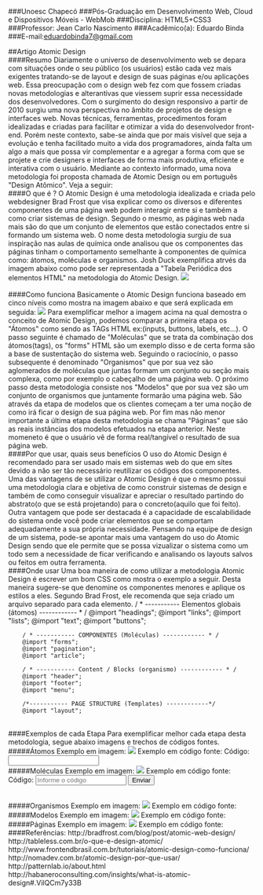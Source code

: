 ###Unoesc Chapecó
###Pós-Graduação em Desenvolvimento Web, Cloud e Dispositivos Móveis - WebMob
###Disciplina: HTML5+CSS3
###Professor: Jean Carlo Nascimento
###Acadêmico(a): Eduardo Binda
###E-mail:eduardobinda7@gmail.com

##Artigo Atomic Design
</br>
####Resumo
 Diariamente o universo de desenvolvimento web se depara com situações onde o seu público (os usuários) estão cada vez mais exigentes tratando-se de layout e design de suas páginas e/ou aplicações web. Essa preocupação com o design web fez com que fossem criadas novas metodologias e alterantivas que viessem suprir essa necessidade dos desenvolvedores. Com o surgimento do design responsivo a partir de 2010 surgiu uma nova perspectiva no âmbito de projetos de design e interfaces web. Novas técnicas, ferramentas, procedimentos foram idealizadas e criadas para facilitar e otimizar a vida do desenvolvedor front-end. Porém neste contexto, sabe-se ainda que por mais visível que seja a evolução e tenha facilitado muito a vida dos programadores, ainda falta um algo a mais que possa vir complementar e a agregar a forma com que se projete e crie designers e interfaces de forma mais produtiva, eficiente e interativa com o usuário.
 Mediante ao contexto informado, uma nova metodologia foi proposta chamada de Atomic Design ou em português "Design Atômico". Veja a seguir:
</br>
####O que é ?
 O Atomic Design é uma metodologia idealizada e criada pelo webdesigner Brad Frost que visa explicar como os diversos e diferentes componentes de uma página web podem interagir entre si e também a como criar sistemas de design. Segundo o mesmo, as páginas web nada mais são do que um conjunto de elementos que estão conectados entre si formando um sistema web. O nome desta metodologia surgiu de sua inspiração nas aulas de química onde analisou que os componentes das páginas tinham o comportamento semelhante à componentes de química como: átomos, moléculas e organismos. 
 Josh Duck exemplifica atrvés da imagem abaixo como pode ser representada a "Tabela Periódica dos elementos HTML" na metodologia do Atomic Design.
<img src="http://bradfrost.com/wp-content/uploads/2012/11/Screen-Shot-2012-11-13-at-5.15.05-PM.png">  
</br>
####Como funciona 
 Basicamente o Atomic Design funciona baseado em cinco níveis como mostra na imagem abaixo e que será explicada em seguida:
<img src="http://bradfrost.com/wp-content/uploads/2013/06/atomic-design.png">
Para exemplificar melhor a imagem acima na qual demostra o conceito de Atomic Design, podemos comparar a primeira etapa os "Átomos" como sendo as TAGs HTML ex:(inputs, buttons, labels, etc...). O passo seguinte é chamado de "Moléculas" que se trata da combinação dos átomos(tags), os "forms" HTML são um exemplo disso e de certa forma são a base de sustentação do sistema web. Seguindo o raciocínio, o passo subsequente é denominado "Organismos" que por sua vez são aglomerados de moléculas que juntas formam um conjunto ou seção mais complexa, como por exemplo o cabeçalho de uma página web. O próximo passo desta metodologia consiste nos "Modelos" que por sua vez são um conjunto de organismos que juntamente formarão uma página web. São através da etapa de modelos que os clientes começam a ter uma noção de como irá ficar o design de sua página web. Por fim mas não menor importante a última etapa desta metodologia se chama "Páginas" que são as reais instâncias dos modelos efetuados na etapa anterior. Neste momeneto é que o usuário vê de forma real/tangível o resultado de sua página web.
</br>
####Por que usar, quais seus benefícios
 O uso do Atomic Design é recomendado para ser usado mais em sistemas web do que em sites devido a não ser tão necessário reutilizar os códigos dos componentes. 
 Uma das vantagens de se utilizar o Atomic Design é que o mesmo possui uma metodologia clara e objetiva de como construir sistemas de design e também de como conseguir visualizar e apreciar o resultado partindo do abstrato(o que se está projetando) para o concreto(aquilo que foi feito). Outra vantagem que pode ser destacada é a capacidade de escalabilidade do sistema onde você pode criar elementos que se comportam adequadamente a sua própria necessidade. Pensando na equipe de design de um sistema, pode-se apontar mais uma vantagem do uso do Atomic Design sendo que ele permite que se possa vizualizar o sistema como um todo sem a necessidade de ficar verificando e analisando os layouts salvos ou feitos em outra ferramenta. 
</br>
####Onde usar
 Uma boa maneira de como utilizar a metodologia Atomic Design é escrever um bom CSS como mostra o exemplo a seguir. Desta maneira sugere-se que denomine os componentes menores e aplique os estilos a eles. Segundo Brad Frost, ele recomenda que seja criado um arquivo separado para cada elemento.
		 / * ----------- Elementos globais (átomos) ------------ * /
		@import "headings";
		@import "links";
		@import "lists";
		@import "text";
		@import "buttons";
		 
		/ * ----------- COMPONENTES (Moléculas) ------------ * / 
		@import "forms";
		@import "pagination";
		@import "article";
		 
		/ * ----------- Content / Blocks (organismo) ------------ * / 
		@import "header";
		@import "footer";
		@import "menu";
		 
		/*----------- PAGE STRUCTURE (Templates) ------------*/
		@import "layout";
		 
</br>
####Exemplos de cada Etapa
  Para exemplificar melhor cada etapa desta metodologia, segue abaixo imagens e trechos de códigos fontes.
</br>
#####Átomos
Exemplo em imagem:
<img src="http://habaneroconsulting.com/~/media/hab/insights/2014/what-is-atomic-design/2014-07-14%202-19-14%20pm.ashx?la=en&hash=8E134410619BEFFE6B8966FABBD8078D5F2E3783">
Exemplo em código fonte:
	<label>Código:</label>
	<input type="text" id="inputCod" name="inputCod">
</br>
#####Moléculas
Exemplo em imagem:
<img src="http://habaneroconsulting.com/~/media/hab/insights/2014/what-is-atomic-design/2014-07-14%202-18-55%20pm.ashx?la=en&hash=082A830F516D83F3231D49734A0B3F5BEEB909D0">
Exemplo em código fonte:
	<form>
	    <label>Código:</label>
	    <input type="text" name="codigo" value="" placeholder="Informe o código">
	    <input type="submit" name="enviar" value="Enviar">
	</form>
</br>
#####Organismos
Exemplo em imagem:
<img src="http://habaneroconsulting.com/~/media/hab/insights/2014/what-is-atomic-design/2014-07-14%202-18-30%20pm.ashx?la=en&hash=9B86E4E01E63346C27BAADC18D7C405C601A9223">
Exemplo em código fonte:

</br>
#####Modelos
Exemplo em imagem:
<img src="http://habaneroconsulting.com/~/media/hab/insights/2014/what-is-atomic-design/2014-07-14%202-17-48%20pm.ashx?la=en&h=833&w=1192&hash=93E04473FFA985F833ABBAB7B96F204C34C88F39">
Exemplo em código fonte:

</br>
#####Páginas
Exemplo em imagem:
<img src="http://habaneroconsulting.com/~/media/hab/insights/2014/what-is-atomic-design/2014-07-14%202-10-35%20pm.ashx?la=en&hash=7CDD0C658EC94716BFC207133435715A302931A6">
Exemplo em código fonte:

</br>
####Referências: 
http://bradfrost.com/blog/post/atomic-web-design/
http://tableless.com.br/o-que-e-design-atomic/
http://www.frontendbrasil.com.br/tutoriais/atomic-design-como-funciona/
http://nomadev.com.br/atomic-design-por-que-usar/
http://patternlab.io/about.html
http://habaneroconsulting.com/insights/what-is-atomic-design#.VilQCm7y33B
